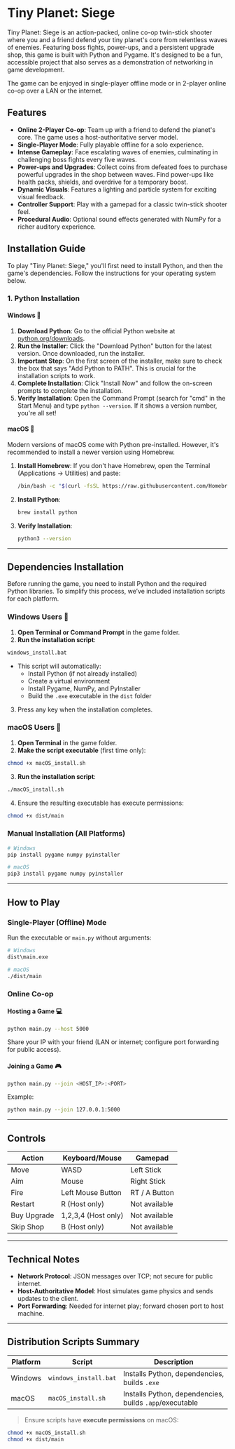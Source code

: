 # Tiny Planet: Siege

Tiny Planet: Siege is an action-packed, online co-op twin-stick shooter where you and a friend defend your tiny planet's core from relentless waves of enemies. Featuring boss fights, power-ups, and a persistent upgrade shop, this game is built with Python and Pygame. It's designed to be a fun, accessible project that also serves as a demonstration of networking in game development.

The game can be enjoyed in single-player offline mode or in 2-player online co-op over a LAN or the internet.

## Features

- **Online 2-Player Co-op**: Team up with a friend to defend the planet's core. The game uses a host-authoritative server model.
- **Single-Player Mode**: Fully playable offline for a solo experience.
- **Intense Gameplay**: Face escalating waves of enemies, culminating in challenging boss fights every five waves.
- **Power-ups and Upgrades**: Collect coins from defeated foes to purchase powerful upgrades in the shop between waves. Find power-ups like health packs, shields, and overdrive for a temporary boost.
- **Dynamic Visuals**: Features a lighting and particle system for exciting visual feedback.
- **Controller Support**: Play with a gamepad for a classic twin-stick shooter feel.
- **Procedural Audio**: Optional sound effects generated with NumPy for a richer auditory experience.

## Installation Guide

To play "Tiny Planet: Siege," you'll first need to install Python, and then the game's dependencies. Follow the instructions for your operating system below.

### 1. Python Installation

#### Windows 📝

1. **Download Python**: Go to the official Python website at [python.org/downloads](https://python.org/downloads).
2. **Run the Installer**: Click the "Download Python" button for the latest version. Once downloaded, run the installer.
3. **Important Step**: On the first screen of the installer, make sure to check the box that says "Add Python to PATH". This is crucial for the installation scripts to work.
4. **Complete Installation**: Click "Install Now" and follow the on-screen prompts to complete the installation.
5. **Verify Installation**: Open the Command Prompt (search for "cmd" in the Start Menu) and type `python --version`. If it shows a version number, you're all set!

#### macOS 🍎

Modern versions of macOS come with Python pre-installed. However, it's recommended to install a newer version using Homebrew.

1. **Install Homebrew**: If you don't have Homebrew, open the Terminal (Applications -> Utilities) and paste:
   ```bash
   /bin/bash -c "$(curl -fsSL https://raw.githubusercontent.com/Homebrew/install/HEAD/install.sh)"
   ```
2. **Install Python**:
   ```bash
   brew install python
   ```
3. **Verify Installation**:
   ```bash
   python3 --version
   ```

---

## Dependencies Installation

Before running the game, you need to install Python and the required Python libraries. To simplify this process, we’ve included installation scripts for each platform.

### Windows Users 📝

1. **Open Terminal or Command Prompt** in the game folder.
2. **Run the installation script**:
```cmd
windows_install.bat
```
- This script will automatically:
  - Install Python (if not already installed)
  - Create a virtual environment
  - Install Pygame, NumPy, and PyInstaller
  - Build the `.exe` executable in the `dist` folder
3. Press any key when the installation completes.

### macOS Users 🍎

1. **Open Terminal** in the game folder.
2. **Make the script executable** (first time only):
```bash
chmod +x macOS_install.sh
```
3. **Run the installation script**:
```bash
./macOS_install.sh
```
4. Ensure the resulting executable has execute permissions:
```bash
chmod +x dist/main
```

### Manual Installation (All Platforms)

```bash
# Windows
pip install pygame numpy pyinstaller

# macOS
pip3 install pygame numpy pyinstaller
```

---

## How to Play

### Single-Player (Offline) Mode

Run the executable or `main.py` without arguments:

```bash
# Windows
dist\main.exe

# macOS
./dist/main
```

### Online Co-op

#### Hosting a Game 💻
```bash
python main.py --host 5000
```
Share your IP with your friend (LAN or internet; configure port forwarding for public access).

#### Joining a Game 🎮
```bash
python main.py --join <HOST_IP>:<PORT>
```
Example:
```bash
python main.py --join 127.0.0.1:5000
```

---

## Controls

| Action | Keyboard/Mouse | Gamepad |
|--------|----------------|---------|
| Move | WASD | Left Stick |
| Aim | Mouse | Right Stick |
| Fire | Left Mouse Button | RT / A Button |
| Restart | R (Host only) | Not available |
| Buy Upgrade | 1,2,3,4 (Host only) | Not available |
| Skip Shop | B (Host only) | Not available |

---

## Technical Notes

- **Network Protocol**: JSON messages over TCP; not secure for public internet.
- **Host-Authoritative Model**: Host simulates game physics and sends updates to the client.
- **Port Forwarding**: Needed for internet play; forward chosen port to host machine.

---

## Distribution Scripts Summary

| Platform | Script | Description |
|----------|--------|-------------|
| Windows | `windows_install.bat` | Installs Python, dependencies, builds `.exe` |
| macOS | `macOS_install.sh` | Installs Python, dependencies, builds `.app`/executable |

> Ensure scripts have **execute permissions** on macOS:
```bash
chmod +x macOS_install.sh
chmod +x dist/main
```
